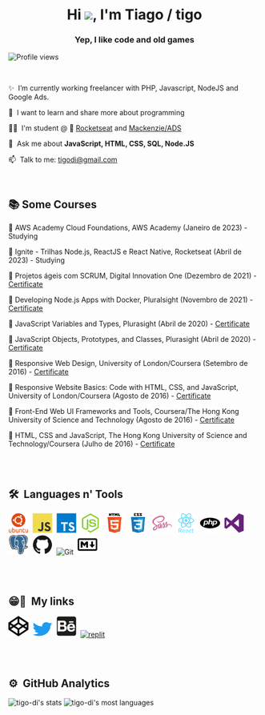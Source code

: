 <h1 align="center">Hi <img src="https://raw.githubusercontent.com/kaueMarques/kaueMarques/master/hi.gif" width="30px">, I'm Tiago / tigo</h1>
<h3 align="center">Yep, I like code and old games</h3>

<p align="left"><img src="https://komarev.com/ghpvc/?username=tigo-di&color=yellow" alt="Profile views" /></p>

<br>

✨&nbsp;&nbsp;I’m currently working freelancer with PHP, Javascript, NodeJS and Google Ads.

🌱&nbsp;&nbsp;I want to learn and share more about programming

🧑‍🎓&nbsp;&nbsp;I'm student @ 🚀 [Rocketseat](https://rocketseat.com.br/) and [Mackenzie/ADS](https://mackenzie.br/)

💬&nbsp;&nbsp;Ask me about **JavaScript, HTML, CSS, SQL, Node.JS**

📫&nbsp;&nbsp;Talk to me: tigodi@gmail.com

<br>

## :books: Some Courses

:small_blue_diamond: AWS Academy Cloud Foundations, AWS Academy
(Janeiro de 2023) - Studying

:small_blue_diamond: Ignite - Trilhas Node.js, ReactJS e React Native, Rocketseat
(Abril de 2023) - Studying

:small_blue_diamond: Projetos ágeis com SCRUM, Digital Innovation One
(Dezembro de 2021) - [Certificate](https://bit.ly/3yqIZVs)

:small_blue_diamond: Developing Node.js Apps with Docker, Pluralsight
(Novembro de 2021) - [Certificate](https://bit.ly/3dnoDTe)

:small_blue_diamond: JavaScript Variables and Types, Plurasight
(Abril de 2020) - [Certificate](https://bit.ly/31okXyp)

:small_blue_diamond: JavaScript Objects, Prototypes, and Classes, Plurasight
(Abril de 2020) - [Certificate](https://bit.ly/3lxMJzq)

:small_blue_diamond: Responsive Web Design, University of London/Coursera
(Setembro de 2016) - [Certificate](https://bit.ly/3lyYplf)

:small_blue_diamond: Responsive Website Basics: Code with HTML, CSS, and JavaScript, University of London/Coursera
(Agosto de 2016) - [Certificate](https://bit.ly/31pyQvU)

:small_blue_diamond: Front-End Web UI Frameworks and Tools, Coursera/The Hong Kong University of Science and Technology
(Agosto de 2016) - [Certificate](https://bit.ly/3lTy9CD)

:small_blue_diamond: HTML, CSS and JavaScript, The Hong Kong University of Science and Technology/Coursera
(Julho de 2016) - [Certificate](https://bit.ly/3rzGSxa)


<br><br>

## 🛠 &nbsp;Languages n' Tools

<img alt="Ubuntu" src="https://raw.githubusercontent.com/devicons/devicon/master/icons/ubuntu/ubuntu-plain-wordmark.svg" width="40" height="40">&nbsp;
<img alt="Javascript" src="https://raw.githubusercontent.com/devicons/devicon/master/icons/javascript/javascript-original.svg" width="40" height="40">&nbsp;
<img alt="Typescript" src="https://raw.githubusercontent.com/devicons/devicon/master/icons/typescript/typescript-original.svg" width="40" height="40">&nbsp;
<img alt="Node.js" src="https://raw.githubusercontent.com/devicons/devicon/master/icons/nodejs/nodejs-original.svg" width="40" height="40">&nbsp;
<img alt="HTML" src="https://raw.githubusercontent.com/devicons/devicon/master/icons/html5/html5-original-wordmark.svg" width="40" height="40">&nbsp;
<img alt="CSS" src="https://raw.githubusercontent.com/devicons/devicon/master/icons/css3/css3-original-wordmark.svg" width="40" height="40">&nbsp;
<img alt="SASS" src="https://raw.githubusercontent.com/devicons/devicon/master/icons/sass/sass-original.svg" width="40" height="40">&nbsp;
<img alt="React" src="https://raw.githubusercontent.com/devicons/devicon/master/icons/react/react-original-wordmark.svg" width="40" height="40">&nbsp;
<img alt="PHP" src="https://raw.githubusercontent.com/devicons/devicon/master/icons/php/php-plain.svg" width="40" height="40">&nbsp;
<img alt="Visual Studio Code" src="https://raw.githubusercontent.com/devicons/devicon/master/icons/visualstudio/visualstudio-plain.svg" width="40" height="40">&nbsp;
<img alt="PostgreSQL" src="https://raw.githubusercontent.com/devicons/devicon/master/icons/postgresql/postgresql-original.svg" width="40" height="40">&nbsp;
<img alt="GitHub" src="https://raw.githubusercontent.com/devicons/devicon/master/icons/github/github-original.svg" width="40" height="40">&nbsp;
<img alt="Git" src="https://www.vectorlogo.zone/logos/git-scm/git-scm-icon.svg" width="40" height="40">&nbsp;
<img alt="Markdown" src="https://raw.githubusercontent.com/devicons/devicon/master/icons/markdown/markdown-original.svg" width="40" height="40">&nbsp;

<br><br>

## 😁💬 &nbsp;My links

<p align="left">
<a href="https://codepen.io/tigo-di" target="_blank"><font color="white"><img alt="codepen" src="https://raw.githubusercontent.com/devicons/devicon/master/icons/codepen/codepen-plain.svg" width="40" height="40"></font></a>&nbsp;
<a href="https://twitter.com/tigo" target="_blank"><img src="https://raw.githubusercontent.com/devicons/devicon/master/icons/twitter/twitter-original.svg" alt="twitter"/ width="40" height="28"></a>&nbsp;
<a href="https://www.behance.net/tiagodb" target="_blank"><img src="https://raw.githubusercontent.com/devicons/devicon/master/icons/behance/behance-plain.svg" alt="behance" width="40" height="40"></a>&nbsp;
<a href="https://replit.com/@tigo-di" target="_blank"><img align="center" src="https://img.shields.io/badge/tigo-di-05122A?style=flat&logo=replit" alt="replit"/></a>
</p>

<br><br>

## ⚙️ &nbsp;GitHub Analytics

<p align="left">
<img width="530em" src="https://github-readme-stats.vercel.app/api?username=tigo-di&show_icons=true&theme=vision-friendly-dark" alt="tigo-di's stats"/>
<img width="530em" src="https://github-readme-stats.vercel.app/api/top-langs/?username=tigo-di&layout=compact&theme=vision-friendly-dark" alt="tigo-di's most languages"/>
</p>

<br><br>




<!--
**tigo-di/tigo-di** is a ✨ _special_ ✨ repository because its `README.md` (this file) appears on your GitHub profile.

Here are some ideas to get you started:

- 🔭 I’m currently working on ...
- 🌱 I’m currently learning ...
- 👯 I’m looking to collaborate on ...
- 🤔 I’m looking for help with ...
- 💬 Ask me about ...
- 📫 How to reach me: ...
- 😄 Pronouns: ...
- ⚡ Fun fact: ...
-->
